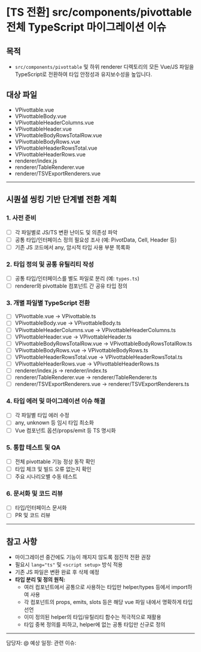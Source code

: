 # [TS 전환] src/components/pivottable 전체 TypeScript 마이그레이션 이슈

## 목적

- `src/components/pivottable` 및 하위 renderer 디렉토리의 모든 Vue/JS 파일을 TypeScript로 전환하여 타입 안정성과 유지보수성을 높입니다.

## 대상 파일

- VPivottable.vue
- VPivottableBody.vue
- VPivottableHeaderColumns.vue
- VPivottableHeader.vue
- VPivottableBodyRowsTotalRow.vue
- VPivottableBodyRows.vue
- VPivottableHeaderRowsTotal.vue
- VPivottableHeaderRows.vue
- renderer/index.js
- renderer/TableRenderer.vue
- renderer/TSVExportRenderers.vue

---

## 시퀀셜 씽킹 기반 단계별 전환 계획

### 1. 사전 준비

- [ ] 각 파일별로 JS/TS 변환 난이도 및 의존성 파악
- [ ] 공통 타입/인터페이스 정의 필요성 조사 (예: PivotData, Cell, Header 등)
- [ ] 기존 JS 코드에서 any, 암시적 타입 사용 부분 목록화

### 2. 타입 정의 및 공통 유틸리티 작성

- [ ] 공통 타입/인터페이스를 별도 파일로 분리 (예: `types.ts`)
- [ ] renderer와 pivottable 컴포넌트 간 공유 타입 정의

### 3. 개별 파일별 TypeScript 전환

- [ ] VPivottable.vue → VPivottable.ts
- [ ] VPivottableBody.vue → VPivottableBody.ts
- [ ] VPivottableHeaderColumns.vue → VPivottableHeaderColumns.ts
- [ ] VPivottableHeader.vue → VPivottableHeader.ts
- [ ] VPivottableBodyRowsTotalRow.vue → VPivottableBodyRowsTotalRow.ts
- [ ] VPivottableBodyRows.vue → VPivottableBodyRows.ts
- [ ] VPivottableHeaderRowsTotal.vue → VPivottableHeaderRowsTotal.ts
- [ ] VPivottableHeaderRows.vue → VPivottableHeaderRows.ts
- [ ] renderer/index.js → renderer/index.ts
- [ ] renderer/TableRenderer.vue → renderer/TableRenderer.ts
- [ ] renderer/TSVExportRenderers.vue → renderer/TSVExportRenderers.ts

### 4. 타입 에러 및 마이그레이션 이슈 해결

- [ ] 각 파일별 타입 에러 수정
- [ ] any, unknown 등 임시 타입 최소화
- [ ] Vue 컴포넌트 옵션/props/emit 등 TS 명시화

### 5. 통합 테스트 및 QA

- [ ] 전체 pivottable 기능 정상 동작 확인
- [ ] 타입 체크 및 빌드 오류 없는지 확인
- [ ] 주요 시나리오별 수동 테스트

### 6. 문서화 및 코드 리뷰

- [ ] 타입/인터페이스 문서화
- [ ] PR 및 코드 리뷰

---

## 참고 사항

- 마이그레이션 중간에도 기능이 깨지지 않도록 점진적 전환 권장
- 필요시 `lang="ts"` 및 `<script setup>` 방식 적용
- 기존 JS 파일은 변환 완료 후 삭제 예정
- **타입 분리 및 정의 원칙:**
  - 여러 컴포넌트에서 공통으로 사용하는 타입만 helper/types 등에서 import하여 사용
  - 각 컴포넌트의 props, emits, slots 등은 해당 vue 파일 내에서 명확하게 타입 선언
  - 이미 정의된 helper의 타입/유틸리티 함수는 적극적으로 재활용
  - 타입 중복 정의를 피하고, helper에 없는 공통 타입만 신규로 정의

---

담당자: @
예상 일정:
관련 이슈:
